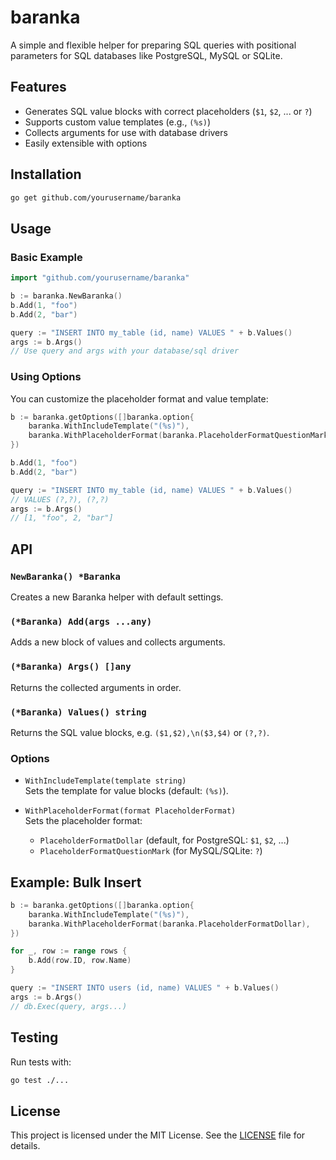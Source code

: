 # baranka

A simple and flexible helper for preparing SQL queries with positional parameters for SQL databases like PostgreSQL, MySQL or SQLite.

## Features

- Generates SQL value blocks with correct placeholders (`$1`, `$2`, ... or `?`)
- Supports custom value templates (e.g., `(%s)`)
- Collects arguments for use with database drivers
- Easily extensible with options

## Installation

```sh
go get github.com/yourusername/baranka
```

## Usage

### Basic Example

```go
import "github.com/yourusername/baranka"

b := baranka.NewBaranka()
b.Add(1, "foo")
b.Add(2, "bar")

query := "INSERT INTO my_table (id, name) VALUES " + b.Values()
args := b.Args()
// Use query and args with your database/sql driver
```

### Using Options

You can customize the placeholder format and value template:

```go
b := baranka.getOptions([]baranka.option{
    baranka.WithIncludeTemplate("(%s)"),
    baranka.WithPlaceholderFormat(baranka.PlaceholderFormatQuestionMark),
})

b.Add(1, "foo")
b.Add(2, "bar")

query := "INSERT INTO my_table (id, name) VALUES " + b.Values()
// VALUES (?,?), (?,?)
args := b.Args()
// [1, "foo", 2, "bar"]
```

## API

### `NewBaranka() *Baranka`

Creates a new Baranka helper with default settings.

### `(*Baranka) Add(args ...any)`

Adds a new block of values and collects arguments.

### `(*Baranka) Args() []any`

Returns the collected arguments in order.

### `(*Baranka) Values() string`

Returns the SQL value blocks, e.g. `($1,$2),\n($3,$4)` or `(?,?)`.

### Options

- `WithIncludeTemplate(template string)`  
  Sets the template for value blocks (default: `(%s)`).

- `WithPlaceholderFormat(format PlaceholderFormat)`  
  Sets the placeholder format:  
  - `PlaceholderFormatDollar` (default, for PostgreSQL: `$1`, `$2`, ...)  
  - `PlaceholderFormatQuestionMark` (for MySQL/SQLite: `?`)

## Example: Bulk Insert

```go
b := baranka.getOptions([]baranka.option{
    baranka.WithIncludeTemplate("(%s)"),
    baranka.WithPlaceholderFormat(baranka.PlaceholderFormatDollar),
})

for _, row := range rows {
    b.Add(row.ID, row.Name)
}

query := "INSERT INTO users (id, name) VALUES " + b.Values()
args := b.Args()
// db.Exec(query, args...)
```

## Testing

Run tests with:

```sh
go test ./...
```

## License

This project is licensed under the MIT License. See the [LICENSE](LICENSE.md) file for details.
```
